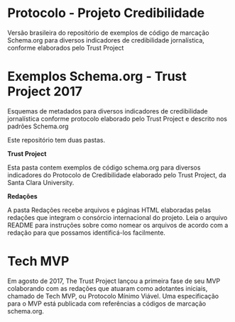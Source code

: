 # Protocolo - Projeto Credibilidade
Versão brasileira do repositório de exemplos de código de marcação Schema.org para diversos indicadores de credibilidade jornalística, conforme elaborados pelo Trust Project

# Exemplos Schema.org - Trust Project 2017
Esquemas de metadados para diversos indicadores de credibilidade jornalística conforme protocolo elaborado pelo Trust Project e descrito nos padrões Schema.org

Este repositório tem duas pastas.

<b>Trust Project</b>

Esta pasta contem exemplos de código schema.org para diversos indicadores do Protocolo de Credibilidade elaborado pelo Trust Project, da Santa Clara University.

<b>Redações</b>

A pasta Redações recebe arquivos e páginas HTML elaboradas pelas redações que integram o consórcio internacional do projeto. Leia o arquivo README para instruções sobre como nomear os arquivos de acordo com a redação para que possamos identificá-los facilmente.

# Tech MVP
Em agosto de 2017, The Trust Project lançou a primeira fase de seu MVP colaborando com as redações que atuaram como adotantes iniciais, chamado de Tech MVP, ou Protocolo Mínimo Viável. Uma especificação para o MVP está publicada com referências a códigos de marcação schema.org.
